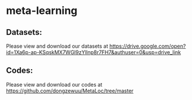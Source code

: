 # meta-learning

## Datasets:
Please view and download our datasets at https://drive.google.com/open?id=1Xa6p-ap-KSqskMX7WGl9zYllnp8r7FH7&authuser=0&usp=drive_link

## Codes:
Please view and download our codes at https://github.com/dongzewuu/MetaLoc/tree/master
